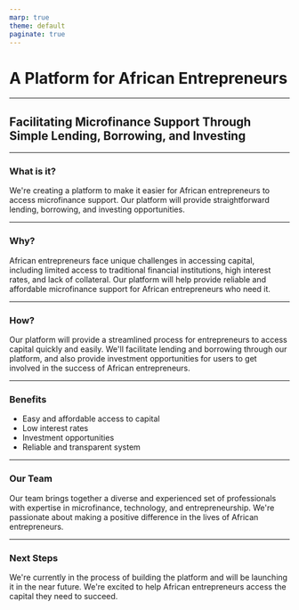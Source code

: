 ```yaml
---
marp: true
theme: default
paginate: true
---
```

# A Platform for African Entrepreneurs
---
## Facilitating Microfinance Support Through Simple Lending, Borrowing, and Investing

---
### What is it?

We're creating a platform to make it easier for African entrepreneurs to access microfinance support. Our platform will provide straightforward lending, borrowing, and investing opportunities.

---
### Why?

African entrepreneurs face unique challenges in accessing capital, including limited access to traditional financial institutions, high interest rates, and lack of collateral. Our platform will help provide reliable and affordable microfinance support for African entrepreneurs who need it.

---
### How?

Our platform will provide a streamlined process for entrepreneurs to access capital quickly and easily. We'll facilitate lending and borrowing through our platform, and also provide investment opportunities for users to get involved in the success of African entrepreneurs.

---
### Benefits

* Easy and affordable access to capital
* Low interest rates
* Investment opportunities
* Reliable and transparent system

---
### Our Team

Our team brings together a diverse and experienced set of professionals with expertise in microfinance, technology, and entrepreneurship. We're passionate about making a positive difference in the lives of African entrepreneurs. 

---
### Next Steps

We're currently in the process of building the platform and will be launching it in the near future. We're excited to help African entrepreneurs access the capital they need to succeed.
  
